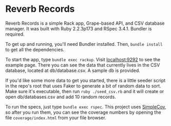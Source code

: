 # Reverb Records #

Reverb Records is a simple Rack app, Grape-based API, and CSV database manager. It was built with Ruby 2.2.3p173 and RSpec 3.4.1. Bundler is required.

To get up and running, you'll need Bundler installed. Then, `bundle install` to get all the dependencies.

To start the app, type `bundle exec rackup`. Visit [localhost:9292](http://localhost:9292/) to see the example page. There you can see the data that currently lives in the CSV database, located at db/database.csv. A sample db is provided.

If you'd like some more data to get you started, there is a little seeder script in the repo's root that uses Faker to generate a bit of random data to sort. Make sure it's executable, then run `ruby ./seed_csv.rb` and it will create or open db/databases.csv and add 10 random records.

To run the specs, just type `bundle exec rspec`. This project uses [SimpleCov](https://github.com/colszowka/simplecov), so after you run them, you can see the coverage numbers by opening the file `coverage/index.html` from your file browser.

